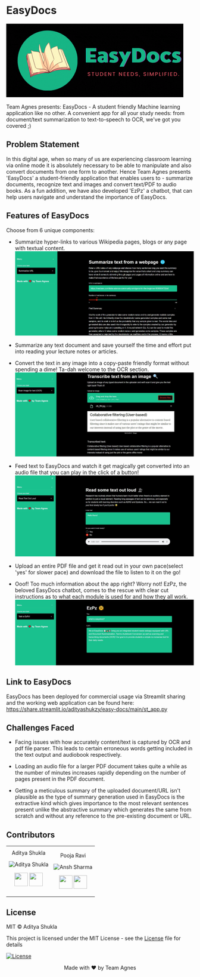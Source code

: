 # EasyDocs
![Logo](dependencies/black-bg-logo.gif)

Team Agnes presents: EasyDocs - A student friendly Machine learning application like no other.
A convenient app for all your study needs: from document/text summarization to text-to-speech to OCR, we've got you covered ;)

## Problem Statement
In this digital age, when so many of us are experiencing classroom learning via online mode it is absolutely necessary to be able to manipulate and also convert documents from one form to another. Hence Team Agnes presents 'EasyDocs' a student-friendly application that enables users to - summarize documents, recognize text and images and convert text/PDF to audio books. As a fun addition, we have also developed 'EzPz' a chatbot, that can help users navigate and understand the importance of EasyDocs.

## Features of EasyDocs
Choose from 6 unique components:
- Summarize hyper-links to various Wikipedia pages, blogs or any page with textual content.
![sumarize](dependencies/summary.jpg)

- Summarize any text document and save yourself the time and effort put into reading your lecture notes or articles.

- Convert the text in any image into a copy-paste friendly format without spending a dime! Ta-dah welcome to the OCR section.
![ocr](dependencies/ocr1.jpg)

- Feed text to EasyDocs and watch it get magically get converted into an audio file that you can play in the click of a button!
![audio](dependencies/audio.jpg)

- Upload an entire PDF file and get it read out in your own pace(select 'yes' for slower pace) and download the file to listen to it on the go!

- Ooof! Too much information about the app right? Worry not! EzPz, the beloved EasyDocs chatbot, comes to the rescue with clear cut instructions as to what each module is used for and how they all work.
![bot](dependencies/ezpz.jpg)

## Link to EasyDocs

EasyDocs has been deployed for commercial usage via Streamlit sharing and the working web application can be found here:
https://share.streamlit.io/adityashukzy/easy-docs/main/st_app.py

## Challenges Faced
- Facing issues with how accurately content/text is captured by OCR and pdf file parser. This leads to certain erroneous words getting included in the text output and audiobook respectively.

- Loading an audio file for a larger PDF document takes quite a while as the number of minutes increases rapidly depending on the number of pages present in the PDF document.

- Getting a meticulous summary of the uploaded document/URL isn't plausible as the type of summary generation used in EasyDocs is the extractive kind which gives importance to the most relevant sentences present unlike the abstractive summary which generates the same from scratch and without any reference to the pre-existing document or URL.

## Contributors


<table align="center">
<tr align="center">


<td width:25%>
Aditya Shukla

<p align="center">
<img src = "https://avatars1.githubusercontent.com/u/20011207?s=400&u=7570f3915eca3bcd55cd72c60038e4f68965db4b&v=4"  height="120" alt="Aditya Shukla">
</p>
<p align="center">
<a href = "https://github.com/adityashukzy"><img src = "http://www.iconninja.com/files/241/825/211/round-collaboration-social-github-code-circle-network-icon.svg" width="36" height = "36"/></a>
<a href = "https://www.linkedin.com/in/aditya-shukla-975940188/">
<img src = "http://www.iconninja.com/files/863/607/751/network-linkedin-social-connection-circular-circle-media-icon.svg" width="36" height="36"/>
</a>
</p>
</td>


<td width:25%>

Pooja Ravi

<p align="center">
<img src = "https://avatars3.githubusercontent.com/u/66198904?s=460&u=06bd3edde2858507e8c42569d76d61b3491243ad&v=4"  height="120" alt="Ansh Sharma">
</p>
<p align="center">
<a href = "https://github.com/01pooja10"><img src = "http://www.iconninja.com/files/241/825/211/round-collaboration-social-github-code-circle-network-icon.svg" width="36" height = "36"/></a>
<a href = "https://www.linkedin.com/in/pooja-ravi-9b88861b2/">
<img src = "http://www.iconninja.com/files/863/607/751/network-linkedin-social-connection-circular-circle-media-icon.svg" width="36" height="36"/>
</a>
</p>
</td>

</table>

## License
MIT © Aditya Shukla

This project is licensed under the MIT License - see the [License](LICENSE) file for details

[![License](http://img.shields.io/:license-mit-blue.svg?style=flat-square)](http://badges.mit-license.org)

<p align="center">
	Made with ❤️ by Team Agnes
</p>
